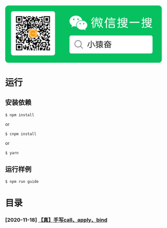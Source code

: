 ![小猿奋](./logo_search_qrcode.png)

# 运行

## 安装依赖
```shell
$ npm install
```
or
```shell
$ cnpm install
```
or
```shell
$ yarn
```

## 运行样例

```shell
$ npm run guide
```

# 目录

### [2020-11-18] [【真】手写call、apply、bind]()